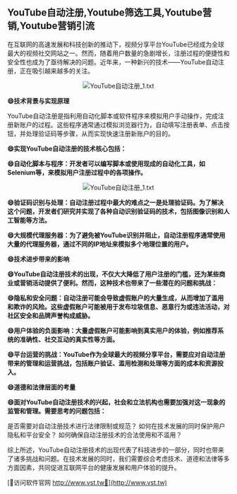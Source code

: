 ## **YouTube自动注册,Youtube筛选工具,Youtube营销,Youtube营销引流**

在互联网的高速发展和科技创新的推动下，视频分享平台YouTube已经成为全球最大的视频社交网站之一。然而，随着用户数量的急剧增长，注册过程的便捷性和安全性也成为了亟待解决的问题。近年来，一种新兴的技术——YouTube自动注册，正在吸引越来越多的关注。

 <center><img src="https://vst.tw/MP4/tuiguang/png/8.png" alt="YouTube自动注册_1.txt"></center>

**😄技术背景与实现原理**

YouTube自动注册是指利用自动化脚本或软件程序来模拟用户手动操作，完成注册新账户的过程。这些程序通常通过模拟浏览器行为，自动填写注册表单、点击按钮，并处理验证码等步骤，从而实现快速注册新账户的目的。

**😄实现YouTube自动注册的技术核心包括：**

**😄自动化脚本与程序：开发者可以编写脚本或使用现成的自动化工具，如Selenium等，来模拟用户注册过程中的各项操作。**

 <center><img src="https://vst.tw/MP4/tuiguang/png/7.png" alt="YouTube自动注册_1.txt"></center>

**😄验证码识别与处理：自动注册过程中最大的难点之一是处理验证码。为了解决这个问题，开发者们研究并实现了各种自动识别验证码的技术，包括图像识别和人工智能等方法。**

**😄大规模代理服务器：为了避免被YouTube识别并阻止，自动注册程序通常使用大量的代理服务器，通过不同的IP地址来模拟多个地理位置的用户。**

**😄技术进步带来的影响**

**😄YouTube自动注册技术的出现，不仅大大降低了用户注册的门槛，还为某些商业或营销活动提供了便利。然而，这种技术也带来了一些潜在的问题和挑战：**

**😄隐私和安全问题：自动注册可能会导致虚假账户的大量生成，从而增加了滥用和欺诈的风险。这些虚假账户可能被用于发布垃圾信息、恶意行为或违法活动，对社区安全和品牌声誉构成威胁。**

**😄用户体验的负面影响：大量虚假账户可能影响到真实用户的体验，例如推荐系统的准确性、社交互动的真实性等方面。**

**😄平台运营的挑战：YouTube作为全球最大的视频分享平台，需要应对自动注册带来的管理和运营挑战，包括账户验证、滥用检测和处理等方面的成本和资源投入。**

**😄道德和法律层面的考量**

**😄面对YouTube自动注册技术的兴起，社会和立法机构也需要加强对这一现象的监管和管理。需要思考的问题包括：**

是否需要对自动注册技术进行法律限制或规范？
如何在技术发展的同时保护用户隐私和平台安全？
如何确保自动注册技术的合法使用和不滥用？

综上所述，YouTube自动注册技术的出现代表了科技进步的一部分，同时也带来了诸多挑战和问题。在技术发展的同时，我们需要综合考虑技术、道德和法律等多方面因素，共同促进互联网平台的健康发展和用户体验的提升。


[👻访问软件官网 http://www.vst.tw👻](http://www.vst.tw)
